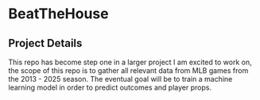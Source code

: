 # BeatTheHouse

## Project Details

This repo has become step one in a larger project I am excited to work on, the scope of this repo is to gather all relevant data from MLB games from the 2013 - 2025 season. The eventual goal will be to train a machine learning model in order to predict outcomes and player props.
